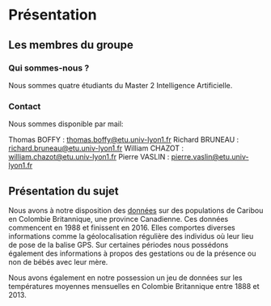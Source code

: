 # Présentation 

## Les membres du groupe 

### Qui sommes-nous ?

Nous sommes quatre étudiants du Master 2 Intelligence Artificielle.

### Contact

Nous sommes disponible par mail:

Thomas BOFFY : thomas.boffy@etu.univ-lyon1.fr
Richard BRUNEAU : richard.bruneau@etu.univ-lyon1.fr
William CHAZOT : william.chazot@etu.univ-lyon1.fr
Pierre VASLIN : pierre.vaslin@etu.univ-lyon1.fr


## Présentation du sujet

Nous avons à notre disposition des [données](https://www.kaggle.com/jessemostipak/caribou-location-tracking) sur des populations de Caribou en Colombie Britannique, une province Canadienne. Ces données commencent en 1988 et finissent en 2016. Elles comportes diverses informations comme la géolocalisation régulière des individus où leur lieu de pose de la balise GPS. Sur certaines périodes nous possédons également des informations à propos des gestations ou de la présence ou non de bébés avec leur mère.

Nous avons également en notre possession un jeu de données sur les températures moyennes mensuelles en Colombie Britannique entre 1888 et 2013.